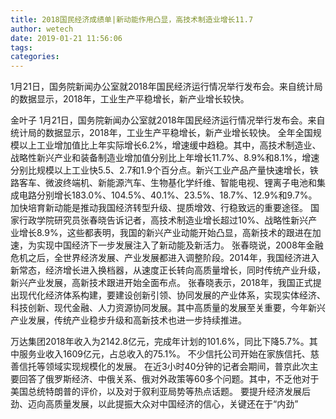 ```yaml
---
title: 2018国民经济成绩单|新动能作用凸显，高技术制造业增长11.7
author: wetech
date: 2019-01-21 11:56:06
tags: 
categories: 
---
```

1月21日，国务院新闻办公室就2018年国民经济运行情况举行发布会。来自统计局的数据显示，2018年，工业生产平稳增长，新产业增长较快。
<!-- more -->
金叶子
1月21日，国务院新闻办公室就2018年国民经济运行情况举行发布会。来自统计局的数据显示，2018年，工业生产平稳增长，新产业增长较快。
全年全国规模以上工业增加值比上年实际增长6.2%，增速缓中趋稳。其中，高技术制造业、战略性新兴产业和装备制造业增加值分别比上年增长11.7%、8.9%和8.1%，增速分别比规模以上工业快5.5、2.7和1.9个百分点。新兴工业产品产量快速增长，铁路客车、微波终端机、新能源汽车、生物基化学纤维、智能电视、锂离子电池和集成电路分别增长183.0%、104.5%、40.1%、23.5%、18.7%、12.9%和9.7%。
加快培育新动能是推动我国经济转型升级、提质增效、行稳致远的重要途径。
国家行政学院研究员张春晓告诉记者，高技术制造业增长超过10%、战略性新兴产业增长8.9%，这些都表明，我国的新兴产业动能开始凸显，高新技术的跟进在加速，为实现中国经济下一步发展注入了新动能及新活力。
张春晓说，2008年金融危机之后，全世界经济发展、产业发展都进入调整阶段。2014年，我国经济进入新常态，经济增长进入换档器，从速度正长转向高质量增长，同时传统产业升级，新兴产业发展，高新技术跟进开始全面布点。
张春晓表示，2018年，我国正式提出现代化经济体系构建，要建设创新引领、协同发展的产业体系，实现实体经济、科技创新、现代金融、人力资源协同发展。其中高质量的发展至关重要，今年新兴产业发展，传统产业稳步升级和高新技术也进一步持续推进。
 
 
万达集团2018年收入为2142.8亿元，完成年计划的101.6%，同比下降5.7%。其中服务业收入1609亿元，占总收入的75.1%。
不少信托公司开始在家族信托、慈善信托等领域实现规模化的发展。
在近3小时40分钟的记者会期间，普京此次主要回答了俄罗斯经济、中俄关系、俄对外政策等60多个问题。其中，不乏他对于美国总统特朗普的评价，以及对于叙利亚局势等热点话题。
要提升经济发展后劲、迈向高质量发展，以此提振大众对中国经济的信心，关键还在于“内劲”
